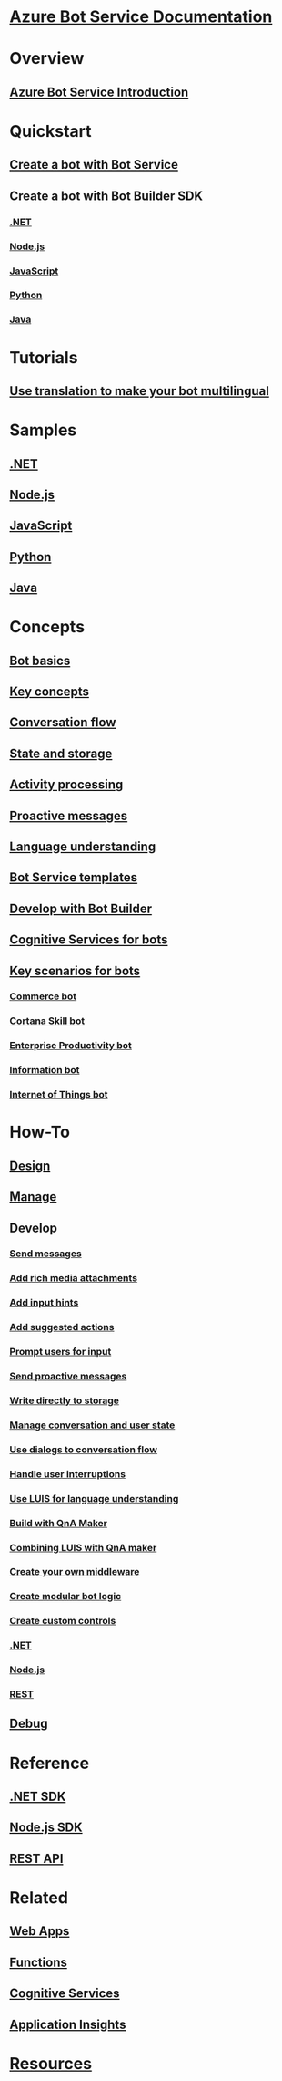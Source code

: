 # [Azure Bot Service Documentation](index.md)
# Overview
## [Azure Bot Service Introduction](bot-service-overview-introduction.md)
# Quickstart
## [Create a bot with Bot Service](~/bot-service-quickstart.md)
## Create a bot with Bot Builder SDK
### [.NET](dotnet/bot-builder-dotnet-quickstart.md)
### [Node.js](nodejs/bot-builder-nodejs-quickstart.md)
### [JavaScript](javascript/bot-builder-javascript-quickstart.md)
### [Python](python/bot-builder-python-quickstart.md)
### [Java](java/bot-builder-java-quickstart.md)
# Tutorials
## [Use translation to make your bot multilingual](v4sdk/bot-builder-how-to-translation.md)
# Samples
## [.NET](~/dotnet/bot-builder-dotnet-samples.md)
## [Node.js](~/nodejs/bot-builder-nodejs-samples.md)
## [JavaScript](~/javascript/bot-builder-javascript-samples.md)
## [Python](~/python/bot-builder-python-samples.md)
## [Java](~/java/bot-builder-java-samples.md)
# Concepts
## [Bot basics](v4sdk/bot-builder-basics.md)
## [Key concepts](v4sdk/bot-concepts.md) 
## [Conversation flow](v4sdk/bot-builder-conversations.md)
## [State and storage](v4sdk/bot-builder-storage-concept.md)
## [Activity processing](v4sdk/bot-service-concept-message-processing.md)
## [Proactive messages](v4sdk/bot-service-proactive-messages.md)
## [Language understanding](v4sdk/bot-builder-concept-luis.md)
## [Bot Service templates](bot-service-concept-templates.md)
## [Develop with Bot Builder](bot-builder-overview-getstarted.md)
## [Cognitive Services for bots](bot-service-concept-intelligence.md)
## [Key scenarios for bots](bot-service-scenario-overview.md)
### [Commerce bot](bot-service-scenario-commerce.md)
### [Cortana Skill bot](bot-service-scenario-cortana-skill.md)
### [Enterprise Productivity bot](bot-service-scenario-enterprise-productivity.md)
### [Information bot](bot-service-scenario-informational.md)
### [Internet of Things bot](bot-service-scenario-internet-things.md)
# How-To
## [Design](design/TOC.md)
## [Manage](manage/TOC.md)
## Develop
### [Send messages](v4sdk/bot-builder-howto-send-messages.md)
### [Add rich media attachments](v4sdk/bot-builder-howto-add-media-attachments.md)
### [Add input hints](v4sdk/bot-builder-howto-add-input-hints.md)
### [Add suggested actions](v4sdk/bot-builder-howto-add-suggested-actions.md)
### [Prompt users for input](javascript/bot-builder-javascript-prompts.md)
### [Send proactive messages](v4sdk/bot-builder-howto-proactive-message.md)
### [Write directly to storage](v4sdk/bot-builder-how-to-v4-storage.md)
### [Manage conversation and user state](v4sdk/bot-builder-how-to-v4-state.md)
### [Use dialogs to conversation flow](javascript/bot-builder-javascript-dialog-manage-conversation-flow.md)
### [Handle user interruptions](v4sdk/bot-builder-how-to-handle-user-interrupt.md)
### [Use LUIS for language understanding](v4sdk/bot-builder-how-to-v4-luis.md)
### [Build with QnA Maker](v4sdk/bot-builder-howto-qna.md)
### [Combining LUIS with QnA maker](v4sdk/bot-builder-combine-luis-and-qna.md)
### [Create your own middleware](v4sdk/bot-service-create-middleware.md)
### [Create modular bot logic](javascript/bot-builder-javascript-compositcontrol.md)
### [Create custom controls](javascript/bot-builder-javascript-control.md)
### [.NET](dotnet/TOC.md)
### [Node.js](nodejs/TOC.md)
### [REST](rest-api/TOC.md)
## [Debug](debug/TOC.md)
# Reference
## [.NET SDK](/dotnet/api/?view=botbuilder-3.12.2.4)
## [Node.js SDK](https://docs.botframework.com/en-us/node/builder/chat-reference/modules/_botbuilder_d_.html)
## [REST API](rest-api/bot-framework-rest-connector-api-reference.md)
# Related
## [Web Apps](/azure/app-service/)
## [Functions](/azure/azure-functions/)
## [Cognitive Services](/azure/index#pivot=products&panel=cognitive)
## [Application Insights](/azure/application-insights/)
# [Resources](resources/TOC.md)
